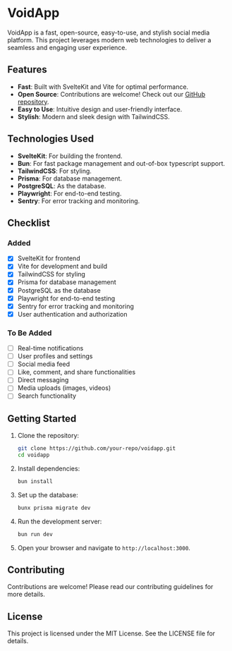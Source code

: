 # VoidApp

VoidApp is a fast, open-source, easy-to-use, and stylish social media platform. This project leverages modern web technologies to deliver a seamless and engaging user experience.

## Features

- **Fast**: Built with SvelteKit and Vite for optimal performance.
- **Open Source**: Contributions are welcome! Check out our [GitHub repository](https://github.com/your-repo/voidapp).
- **Easy to Use**: Intuitive design and user-friendly interface.
- **Stylish**: Modern and sleek design with TailwindCSS.

## Technologies Used

- **SvelteKit**: For building the frontend.
- **Bun**: For fast package management and out-of-box typescript support.
- **TailwindCSS**: For styling.
- **Prisma**: For database management.
- **PostgreSQL**: As the database.
- **Playwright**: For end-to-end testing.
- **Sentry**: For error tracking and monitoring.

## Checklist

### Added

- [x] SvelteKit for frontend
- [x] Vite for development and build
- [x] TailwindCSS for styling
- [x] Prisma for database management
- [x] PostgreSQL as the database
- [x] Playwright for end-to-end testing
- [x] Sentry for error tracking and monitoring
- [x] User authentication and authorization

### To Be Added

- [ ] Real-time notifications
- [ ] User profiles and settings
- [ ] Social media feed
- [ ] Like, comment, and share functionalities
- [ ] Direct messaging
- [ ] Media uploads (images, videos)
- [ ] Search functionality

## Getting Started

1. Clone the repository:

   ```sh
   git clone https://github.com/your-repo/voidapp.git
   cd voidapp
   ```

2. Install dependencies:

   ```sh
   bun install
   ```

3. Set up the database:

   ```sh
   bunx prisma migrate dev
   ```

4. Run the development server:

   ```sh
   bun run dev
   ```

5. Open your browser and navigate to `http://localhost:3000`.

## Contributing

Contributions are welcome! Please read our contributing guidelines for more details.

## License

This project is licensed under the MIT License. See the LICENSE file for details.
